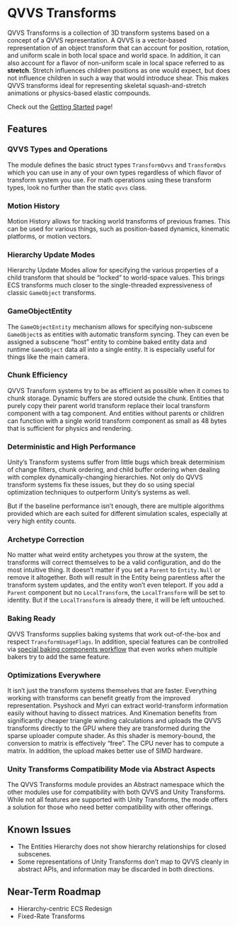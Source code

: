# QVVS Transforms

QVVS Transforms is a collection of 3D transform systems based on a concept of a
QVVS representation. A QVVS is a vector-based representation of an object
transform that can account for position, rotation, and uniform scale in both
local space and world space. In addition, it can also account for a flavor of
non-uniform scale in local space referred to as **stretch**. Stretch influences
children positions as one would expect, but does not influence children in such
a way that would introduce shear. This makes QVVS transforms ideal for
representing skeletal squash-and-stretch animations or physics-based elastic
compounds.

Check out the [Getting Started](Getting%20Started.md) page!

## Features

### QVVS Types and Operations

The module defines the basic struct types `TransformQvvs` and `TransformQvs`
which you can use in any of your own types regardless of which flavor of
transform system you use. For math operations using these transform types, look
no further than the static `qvvs` class.

### Motion History

Motion History allows for tracking world transforms of previous frames. This can
be used for various things, such as position-based dynamics, kinematic
platforms, or motion vectors.

### Hierarchy Update Modes

Hierarchy Update Modes allow for specifying the various properties of a child
transform that should be “locked” to world-space values. This brings ECS
transforms much closer to the single-threaded expressiveness of classic
`GameObject` transforms.

### GameObjectEntity

The `GameObjectEntity` mechanism allows for specifying non-subscene
`GameObject`s as entities with automatic transform syncing. They can even be
assigned a subscene “host” entity to combine baked entity data and runtime
`GameObject` data all into a single entity. It is especially useful for things
like the main camera.

### Chunk Efficiency

QVVS Transform systems try to be as efficient as possible when it comes to chunk
storage. Dynamic buffers are stored outside the chunk. Entities that purely copy
their parent world transform replace their local transform component with a tag
component. And entities without parents or children can function with a single
world transform component as small as 48 bytes that is sufficient for physics
and rendering.

### Deterministic and High Performance

Unity’s Transform systems suffer from little bugs which break determinism of
change filters, chunk ordering, and child buffer ordering when dealing with
complex dynamically-changing hierarchies. Not only do QVVS transform systems fix
these issues, but they do so using special optimization techniques to outperform
Unity’s systems as well.

But if the baseline performance isn’t enough, there are multiple algorithms
provided which are each suited for different simulation scales, especially at
very high entity counts.

### Archetype Correction

No matter what weird entity archetypes you throw at the system, the transforms
will correct themselves to be a valid configuration, and do the most intuitive
thing. It doesn’t matter if you set a `Parent` to `Entity.Null` or remove it
altogether. Both will result in the Entity being parentless after the transform
system updates, and the entity won’t even teleport. If you add a `Parent`
component but no `LocalTransform`, the `LocalTransform` will be set to identity.
But if the `LocalTransform` is already there, it will be left untouched.

### Baking Ready

QVVS Transforms supplies baking systems that work out-of-the-box and respect
`TransformUsageFlags`. In addition, special features can be controlled via
[special baking components workflow](QVVS%20Transforms%20Baking.md) that even
works when multiple bakers try to add the same feature.

### Optimizations Everywhere

It isn’t just the transform systems themselves that are faster. Everything
working with transforms can benefit greatly from the improved representation.
Psyshock and Myri can extract world-transform information easily without having
to dissect matrices. And Kinemation benefits from significantly cheaper triangle
winding calculations and uploads the QVVS transforms directly to the GPU where
they are transformed during the sparse uploader compute shader. As this shader
is memory-bound, the conversion to matrix is effectively “free”. The CPU never
has to compute a matrix. In addition, the upload makes better use of SIMD
hardware.

### Unity Transforms Compatibility Mode via Abstract Aspects

The QVVS Transforms module provides an Abstract namespace which the other
modules use for compatibility with both QVVS and Unity Transforms. While not all
features are supported with Unity Transforms, the mode offers a solution for
those who need better compatibility with other offerings.

## Known Issues

-   The Entities Hierarchy does not show hierarchy relationships for closed
    subscenes.
-   Some representations of Unity Transforms don’t map to QVVS cleanly in
    abstract APIs, and information may be discarded in both directions.

## Near-Term Roadmap

-   Hierarchy-centric ECS Redesign
-   Fixed-Rate Transforms

